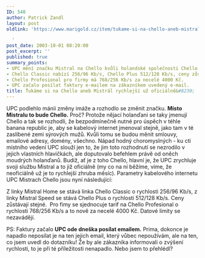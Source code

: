 ```yaml
---
ID: 540
author: Patrick Zandl
layout: post
oldlink: 'https://www.marigold.cz/item/tukame-si-na-chello-aneb-mistral-rychlejsi-uz-oficialne

  '
post_date: 2003-10-01 08:20:00
post_excerpt: ''
published: true
summary_points:
- UPC mění značku Mistral na Chello kvůli holandské společnosti Chello.
- Chello Classic nabízí 256/96 Kb/s, Chello Plus 512/128 Kb/s, ceny zůstávají.
- Chello Profesional pro firmy má 768/256 Kb/s za necelé 4000 Kč.
- UPC začalo posílat faktury e-mailem na zákazníkem uvedený e-mail.
title: Ťukáme si na Chello aneb Mistrál rychlejší už oficiálně&#8230;
---
```


<p>
UPC podlehlo mánii změny imáže a rozhodlo se změnit značku. <STRONG>Místo Mistralu to bude Chello.</STRONG> Proč? Protože nějací holanďani se taky jmenují Chello a tak se rozhodli, že bezpodmínečně nutné pro úspěch v téhle banana republic je, aby se kabelový internet jmenoval stejně, jako tam v té zaslíbené zemi sýrových mužů. Kvůli tomu se budou měnit smlouvy, emailové adresy, domény, všechno. Nápad hodný choromyslných - ku cti místního vedení UPC slouží jen to, že jim toto rozhodnutí se nezrodilo v jejich vlastních hlavičkách, ale doputovalo befehlem právě od oněch moudrých holanďanů. Budiž, ať je z toho Chello, hlavní je, že UPC zrychluje svoji službu Mistral a to již oficiálně (my co na ní běžíme, víme, že neoficiálně už je to rychlejší zhruba měsíc). Parametry kabelového internetu UPC Mistrach Chello jsou nyní následující:</p>

<p>
Z linky Mistral Home se stává linka Chello Classic o rychlosti 256/96 Kb/s, z linky Mistral Speed se stává Chello Plus o rychlosti 512/128 Kb/s. Ceny zůstávají stejné.&#160; Pro fimy se sjednocuje tarif na Chello Profesional o rychlosti 768/256 Kb/s a to nově za necelé 4000 Kč. Datové limity se nezavádějí. </p>

<p>
PS: Faktury začalo <STRONG>UPC ode dneška posílat emailem.</STRONG> Prima, dokonce je napadlo neposílat je na ten jejich email, který vůbec nepoužívám, ale na ten, co jsem uvedl do dotazníku! Že by ale zákazníka informovali o zvýšení rychlosti, to je při té příležitosti nenapadlo. Nebo jsem to přehlédl?</p>